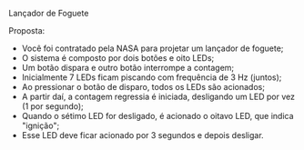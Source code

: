 Lançador de Foguete

Proposta:
  - Você foi contratado pela NASA para projetar um lançador de foguete;
  - O sistema é composto por dois botões e oito LEDs;
  - Um botão dispara e outro botão interrompe a contagem;
  - Inicialmente 7 LEDs ficam piscando com frequência de 3 Hz (juntos);
  - Ao pressionar o botão de disparo, todos os LEDs são acionados;
  - A partir daí, a contagem regressia é iniciada, desligando um LED por vez (1 por segundo);
  - Quando o sétimo LED for desligado, é acionado o oitavo LED, que indica "ignição";
  - Esse LED deve ficar acionado por 3 segundos e depois desligar.
